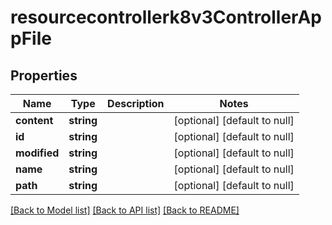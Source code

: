 # resourcecontrollerk8v3ControllerAppFile

## Properties
Name | Type | Description | Notes
------------ | ------------- | ------------- | -------------
**content** | **string** |  | [optional] [default to null]
**id** | **string** |  | [optional] [default to null]
**modified** | **string** |  | [optional] [default to null]
**name** | **string** |  | [optional] [default to null]
**path** | **string** |  | [optional] [default to null]

[[Back to Model list]](../README.md#documentation-for-models) [[Back to API list]](../README.md#documentation-for-api-endpoints) [[Back to README]](../README.md)


